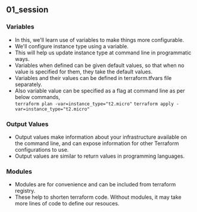 ## 01_session
### Variables
- In this, we'll learn use of variables to make things more configurable.
- We'll configure instance type using a variable.
- This will help us update instance type at command line in programmatic ways.
- Variables when defined can be given default values, so that when no value is specified for them, they take the default values.
- Variables and their values can be defined in terraform.tfvars file separately.
- Also variable value can be specified as a flag at command line as per below commands,<br>
`terraform plan -var=instance_type="t2.micro"`
`terraform apply -var=instance_type="t2.micro"`

### Output Values
- Output values make information about your infrastructure available on the command line, and can expose information for other Terraform configurations to use. 
- Output values are similar to return values in programming languages.

### Modules
- Modules are for convenience and can be included from terraform registry.
- These help to shorten terraform code. Without modules, it may take more lines of code to define our resouces.
